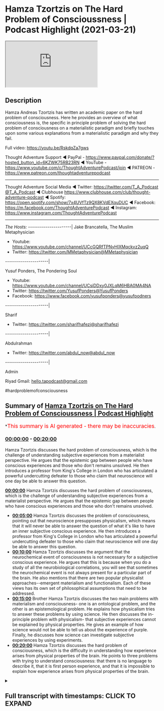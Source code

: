 # Hamza Tzortzis on The Hard Problem of Conscioussness | Podcast Highlight (2021-03-21)

<iframe loading='lazy' src='https://www.youtube.com/embed/zwDd2UNm9lE'></iframe>

## Description

Hamza Andreas Tzortzis has written an academic paper on the hard problem of consciousness. Here he provides an overview of what consciousness is, the specific in principle problem of solving the hard problem of consciousness on a materialistic paradigm and briefly touches upon some various explanations from a materialistic paradigm and why they fail.

Full video: https://youtu.be/RskdqZa7gws


Thought Adventure Support
◄ PayPal - https://www.paypal.com/donate/?hosted_button_id=6KZWK75RB23RN 
◄ YouTube - https://www.youtube.com/c/ThoughtAdventurePodcast/join
◄ PATREON - https://www.patreon.com/thoughtadventurepodcast
____________________________________________________________________

Thought Adventure Social Media
◄ Twitter: https://twitter.com/T_A_Podcast​​@T_A_Podcast
◄ Clubhouse https://www.clubhouse.com/club/thought-adventure-podcast
◄ Spotify: https://open.spotify.com/show/7x4UVfTz9QX8KVdEXquDUC
◄ Facebook: https://m.facebook.com/ThoughtAdventurePodcast
◄ Instagram: https://www.instagram.com/ThoughtAdventurePodcast​

----------------------------------------------------------------

*The Hosts:*
----------------------|
Jake Brancatella, The Muslim Metaphysician

- Youtube: https://www.youtube.com/channel/UCcGQRfTPNyHlXMqckvz2uqQ
- Twitter:  https://twitter.com/MMetaphysician​​@MMetaphysician

----------------------|

Yusuf Ponders, The Pondering Soul

- Youtube: https://www.youtube.com/channel/UCsiDDxy0JXLqM6HBA0MA4NA
- Twitter: https://twitter.com/YusufPonders​​@YusufPonders
- Facebook: https://www.facebook.com/yusufponders​@yusufpodners

----------------------|

Sharif

- Twitter: https://twitter.com/sharifhafezi​​@sharifhafezi

----------------------|

Abdulrahman

- Twitter: https://twitter.com/abdul_now​@abdul_now

----------------------|

Admin

Riyad 
Gmail: hello.tapodcast@gmail.com


#hardproblemofconsciousness

## Summary of [Hamza Tzortzis on The Hard Problem of Conscioussness | Podcast Highlight](https://www.youtube.com/watch?v=zwDd2UNm9lE)


*<span style="color:red; font-size:125%">This summary is AI generated - there may be inaccuracies</span>.

### [00:00:00](https://www.youtube.com/watch?v=zwDd2UNm9lE&t=0) - [00:20:00](https://www.youtube.com/watch?v=zwDd2UNm9lE&t=1200)

Hamza Tzortzis discusses the hard problem of consciousness, which is the challenge of understanding subjective experiences from a materialist perspective. He argues that the epistemic gap between people who have conscious experiences and those who don't remains unsolved. He then introduces a professor from King's College in London who has articulated a powerful undercutting defeater to those who claim that neuroscience will one day be able to answer this question.

**[00:00:00](https://www.youtube.com/watch?v=zwDd2UNm9lE&t=0)** Hamza Tzortzis discusses the hard problem of consciousness, which is the challenge of understanding subjective experiences from a materialist perspective. He argues that the epistemic gap between people who have conscious experiences and those who don't remains unsolved.
* **[00:05:00](https://www.youtube.com/watch?v=zwDd2UNm9lE&t=300)** Hamza Tzortzis discusses the problem of consciousness, pointing out that neuroscience presupposes physicalism, which means that it will never be able to answer the question of what it's like to have an inner subjective conscious experience. He then introduces a professor from King's College in London who has articulated a powerful undercutting defeater to those who claim that neuroscience will one day be able to answer this question.
* **[00:10:00](https://www.youtube.com/watch?v=zwDd2UNm9lE&t=600)** Hamza Tzortzis discusses the argument that the neurochemical event of consciousness is not necessary for a subjective conscious experience. He argues that this is because when you do a study of all the neurobiological correlations, you will see that sometimes the neurochemical event is not always present for a particular part of the brain. He also mentions that there are two popular physicalist approaches--emergent materialism and functionalism. Each of these views has its own set of philosophical assumptions that need to be addressed.
* **[00:15:00](https://www.youtube.com/watch?v=zwDd2UNm9lE&t=900)** Brother Hamza Tzortzis discusses the two main problems with materialism and consciousness- one is an ontological problem, and the other is an epistemological problem. He explains how physicalism tries to answer these problems by using science. He then discusses the in-principle problem with physicalism- that subjective experiences cannot be explained by physical properties. He gives an example of how science would not be able to tell us about the experience of purple. Finally, he discusses how science can investigate subjective experiences by using experiments.
* **[00:20:00](https://www.youtube.com/watch?v=zwDd2UNm9lE&t=1200)** Hamza Tzortzis discusses the hard problem of consciousness, which is the difficulty in understanding how experience arises from physical properties of the brain. He points to three problems with trying to understand consciousness: that there is no language to describe it, that it is first person experience, and that it is impossible to explain how experience arises from physical properties of the brain.

<details><summary><h2>Full transcript with timestamps: CLICK TO EXPAND</h2></summary>

[0:00:08](https://youtu.be/zwDd2UNm9lE?t=8) okay good thanks for the introduction  
[0:00:10](https://youtu.be/zwDd2UNm9lE?t=10) jake well i bless you all just ask me  
[0:00:12](https://youtu.be/zwDd2UNm9lE?t=12) for the opportunity  
[0:00:19](https://youtu.be/zwDd2UNm9lE?t=19) i wrote a book called the divine reality  
[0:00:21](https://youtu.be/zwDd2UNm9lE?t=21) and  
[0:00:23](https://youtu.be/zwDd2UNm9lE?t=23) i did an m.a in philosophy  
[0:00:26](https://youtu.be/zwDd2UNm9lE?t=26) my dissertation was on the heart problem  
[0:00:28](https://youtu.be/zwDd2UNm9lE?t=28) of consciousness  
[0:00:30](https://youtu.be/zwDd2UNm9lE?t=30) and other bits and pieces and i'm  
[0:00:32](https://youtu.be/zwDd2UNm9lE?t=32) continuing my postgraduate research at  
[0:00:34](https://youtu.be/zwDd2UNm9lE?t=34) the university of london  
[0:00:36](https://youtu.be/zwDd2UNm9lE?t=36) and i have a particularly interesting  
[0:00:37](https://youtu.be/zwDd2UNm9lE?t=37) consciousness because  
[0:00:40](https://youtu.be/zwDd2UNm9lE?t=40) i had a bit of an issue when i was i was  
[0:00:42](https://youtu.be/zwDd2UNm9lE?t=42) around i don't know maybe 11 or 12  
[0:00:44](https://youtu.be/zwDd2UNm9lE?t=44) years old i had this kind of  
[0:00:47](https://youtu.be/zwDd2UNm9lE?t=47) existential crisis not from the point of  
[0:00:49](https://youtu.be/zwDd2UNm9lE?t=49) view of meaning or the point of view of  
[0:00:51](https://youtu.be/zwDd2UNm9lE?t=51) um you know purpose and life it was more  
[0:00:55](https://youtu.be/zwDd2UNm9lE?t=55) on it was more a form of solipsism which  
[0:00:58](https://youtu.be/zwDd2UNm9lE?t=58) was  
[0:00:59](https://youtu.be/zwDd2UNm9lE?t=59) i had a realization just dawned on me  
[0:01:02](https://youtu.be/zwDd2UNm9lE?t=62) that  
[0:01:03](https://youtu.be/zwDd2UNm9lE?t=63) i was the only one aware of my own  
[0:01:06](https://youtu.be/zwDd2UNm9lE?t=66) conscious awareness  
[0:01:07](https://youtu.be/zwDd2UNm9lE?t=67) and i wasn't aware of other people's  
[0:01:09](https://youtu.be/zwDd2UNm9lE?t=69) conscious awareness at the same time  
[0:01:12](https://youtu.be/zwDd2UNm9lE?t=72) that i'm aware of my own awareness  
[0:01:14](https://youtu.be/zwDd2UNm9lE?t=74)Laughter 
[0:01:16](https://youtu.be/zwDd2UNm9lE?t=76) that might be a bit confusing but that  
[0:01:18](https://youtu.be/zwDd2UNm9lE?t=78) was extremely lonely  
[0:01:20](https://youtu.be/zwDd2UNm9lE?t=80) it was it just dawned on me it was such  
[0:01:22](https://youtu.be/zwDd2UNm9lE?t=82) a lonely thing  
[0:01:23](https://youtu.be/zwDd2UNm9lE?t=83) that i i think i started crying i'll get  
[0:01:26](https://youtu.be/zwDd2UNm9lE?t=86) slightly you know  
[0:01:26](https://youtu.be/zwDd2UNm9lE?t=86) contextually depressed because i felt  
[0:01:30](https://youtu.be/zwDd2UNm9lE?t=90) like i was maybe the only one who really  
[0:01:32](https://youtu.be/zwDd2UNm9lE?t=92) exists  
[0:01:33](https://youtu.be/zwDd2UNm9lE?t=93) right now people may not empathize with  
[0:01:35](https://youtu.be/zwDd2UNm9lE?t=95) this at all because they haven't had  
[0:01:37](https://youtu.be/zwDd2UNm9lE?t=97) this experience  
[0:01:38](https://youtu.be/zwDd2UNm9lE?t=98) thank god but some people just have  
[0:01:41](https://youtu.be/zwDd2UNm9lE?t=101) those experiences and i think that was  
[0:01:42](https://youtu.be/zwDd2UNm9lE?t=102) the kind of  
[0:01:43](https://youtu.be/zwDd2UNm9lE?t=103) emotional existential driver  
[0:01:46](https://youtu.be/zwDd2UNm9lE?t=106) in order for me to try and explore the  
[0:01:48](https://youtu.be/zwDd2UNm9lE?t=108) whole topic of consciousness a little  
[0:01:50](https://youtu.be/zwDd2UNm9lE?t=110) bit more  
[0:01:51](https://youtu.be/zwDd2UNm9lE?t=111) and that's why i was very fascinated  
[0:01:53](https://youtu.be/zwDd2UNm9lE?t=113) with the hard problem of consciousness  
[0:01:55](https://youtu.be/zwDd2UNm9lE?t=115) now  
[0:01:56](https://youtu.be/zwDd2UNm9lE?t=116) as many of you may know or not know the  
[0:01:58](https://youtu.be/zwDd2UNm9lE?t=118) hard problem of consciousness  
[0:02:00](https://youtu.be/zwDd2UNm9lE?t=120) in the philosophy of the mind is really  
[0:02:03](https://youtu.be/zwDd2UNm9lE?t=123) based on two key  
[0:02:04](https://youtu.be/zwDd2UNm9lE?t=124) questions people think it's only one  
[0:02:06](https://youtu.be/zwDd2UNm9lE?t=126) question but in actual fact is two key  
[0:02:07](https://youtu.be/zwDd2UNm9lE?t=127) questions  
[0:02:09](https://youtu.be/zwDd2UNm9lE?t=129) the first key question is what is it  
[0:02:11](https://youtu.be/zwDd2UNm9lE?t=131) like for a particular  
[0:02:12](https://youtu.be/zwDd2UNm9lE?t=132) organism to have a in a subjective  
[0:02:15](https://youtu.be/zwDd2UNm9lE?t=135) conscious experience  
[0:02:16](https://youtu.be/zwDd2UNm9lE?t=136) okay so i know i have inner subject of  
[0:02:19](https://youtu.be/zwDd2UNm9lE?t=139) conscious experiences  
[0:02:21](https://youtu.be/zwDd2UNm9lE?t=141) and i know what it's like for me to have  
[0:02:22](https://youtu.be/zwDd2UNm9lE?t=142) a hot chocolate on a sunday looking at  
[0:02:24](https://youtu.be/zwDd2UNm9lE?t=144) the sunset  
[0:02:26](https://youtu.be/zwDd2UNm9lE?t=146) but what about jake's in a subjective  
[0:02:28](https://youtu.be/zwDd2UNm9lE?t=148) conscious experience  
[0:02:30](https://youtu.be/zwDd2UNm9lE?t=150) can i know what it's like for jake to  
[0:02:32](https://youtu.be/zwDd2UNm9lE?t=152) have a hot chocolate on a sunday  
[0:02:34](https://youtu.be/zwDd2UNm9lE?t=154) looking at the sunset no i just have my  
[0:02:37](https://youtu.be/zwDd2UNm9lE?t=157) own  
[0:02:38](https://youtu.be/zwDd2UNm9lE?t=158) now it's subjectivity for sure  
[0:02:41](https://youtu.be/zwDd2UNm9lE?t=161) however it is a first person fact no one  
[0:02:44](https://youtu.be/zwDd2UNm9lE?t=164) can deny the fact that they  
[0:02:46](https://youtu.be/zwDd2UNm9lE?t=166) have an awareness of their own awareness  
[0:02:48](https://youtu.be/zwDd2UNm9lE?t=168) or they are  
[0:02:50](https://youtu.be/zwDd2UNm9lE?t=170) undergoing or they're experiencing a a  
[0:02:52](https://youtu.be/zwDd2UNm9lE?t=172) form of phenomenal consciousness because  
[0:02:54](https://youtu.be/zwDd2UNm9lE?t=174) in the literature it's also called  
[0:02:56](https://youtu.be/zwDd2UNm9lE?t=176) known as phenomenality or phenomenal  
[0:02:59](https://youtu.be/zwDd2UNm9lE?t=179) experience which basically means  
[0:03:01](https://youtu.be/zwDd2UNm9lE?t=181) in a subjective conscious experience so  
[0:03:03](https://youtu.be/zwDd2UNm9lE?t=183) i may be able to  
[0:03:04](https://youtu.be/zwDd2UNm9lE?t=184) to describe my experience as warm  
[0:03:08](https://youtu.be/zwDd2UNm9lE?t=188) sweet beautiful and you may use exactly  
[0:03:11](https://youtu.be/zwDd2UNm9lE?t=191) the same words and we're thinking we're  
[0:03:13](https://youtu.be/zwDd2UNm9lE?t=193) talking about the same type of  
[0:03:14](https://youtu.be/zwDd2UNm9lE?t=194) inner subjective conscious experience  
[0:03:16](https://youtu.be/zwDd2UNm9lE?t=196) but in actual fact we still wouldn't  
[0:03:18](https://youtu.be/zwDd2UNm9lE?t=198) know  
[0:03:19](https://youtu.be/zwDd2UNm9lE?t=199) why because words are vehicles to  
[0:03:21](https://youtu.be/zwDd2UNm9lE?t=201) meaning and meaning is like a reflection  
[0:03:23](https://youtu.be/zwDd2UNm9lE?t=203) a mirror of that inner subject of  
[0:03:25](https://youtu.be/zwDd2UNm9lE?t=205) conscious experience  
[0:03:26](https://youtu.be/zwDd2UNm9lE?t=206) so when i say warm and beautiful and  
[0:03:29](https://youtu.be/zwDd2UNm9lE?t=209) amazing i have a certain kind of  
[0:03:32](https://youtu.be/zwDd2UNm9lE?t=212) experience that backs that up that's  
[0:03:34](https://youtu.be/zwDd2UNm9lE?t=214) personal to me but that doesn't  
[0:03:35](https://youtu.be/zwDd2UNm9lE?t=215) necessarily mean  
[0:03:37](https://youtu.be/zwDd2UNm9lE?t=217) that jake has exactly the same type of  
[0:03:39](https://youtu.be/zwDd2UNm9lE?t=219) experience even though he's using the  
[0:03:40](https://youtu.be/zwDd2UNm9lE?t=220) same words  
[0:03:41](https://youtu.be/zwDd2UNm9lE?t=221) right so this is what you may call the  
[0:03:44](https://youtu.be/zwDd2UNm9lE?t=224) epistemic gap there's an epistemological  
[0:03:46](https://youtu.be/zwDd2UNm9lE?t=226) gap meaning there is a gap of knowledge  
[0:03:49](https://youtu.be/zwDd2UNm9lE?t=229) how do we bridge that gap under  
[0:03:50](https://youtu.be/zwDd2UNm9lE?t=230) materialism and by the way  
[0:03:52](https://youtu.be/zwDd2UNm9lE?t=232) when we use the word materialism and the  
[0:03:54](https://youtu.be/zwDd2UNm9lE?t=234) philosophy of the mind  
[0:03:56](https://youtu.be/zwDd2UNm9lE?t=236) it's used synonymously with physicalism  
[0:03:58](https://youtu.be/zwDd2UNm9lE?t=238) yes they have two different  
[0:04:00](https://youtu.be/zwDd2UNm9lE?t=240) histories however they really mean the  
[0:04:03](https://youtu.be/zwDd2UNm9lE?t=243) following  
[0:04:04](https://youtu.be/zwDd2UNm9lE?t=244) that consciousness can be reduced to  
[0:04:07](https://youtu.be/zwDd2UNm9lE?t=247) or is identical to physical processes  
[0:04:11](https://youtu.be/zwDd2UNm9lE?t=251) materialism historically used to talk  
[0:04:13](https://youtu.be/zwDd2UNm9lE?t=253) about uh  
[0:04:14](https://youtu.be/zwDd2UNm9lE?t=254) sorry materialism historically used to  
[0:04:16](https://youtu.be/zwDd2UNm9lE?t=256) talk about bits of matter  
[0:04:18](https://youtu.be/zwDd2UNm9lE?t=258) but in the philosophy of the mind in the  
[0:04:19](https://youtu.be/zwDd2UNm9lE?t=259) literature as far as i'm aware of it  
[0:04:22](https://youtu.be/zwDd2UNm9lE?t=262) that those two terms are used  
[0:04:23](https://youtu.be/zwDd2UNm9lE?t=263) synonymously and  
[0:04:25](https://youtu.be/zwDd2UNm9lE?t=265) they're used in the context that we've  
[0:04:26](https://youtu.be/zwDd2UNm9lE?t=266) just said that all  
[0:04:29](https://youtu.be/zwDd2UNm9lE?t=269) conscious consciousness can be reduced  
[0:04:30](https://youtu.be/zwDd2UNm9lE?t=270) to in some way or identical to  
[0:04:33](https://youtu.be/zwDd2UNm9lE?t=273) physical processes so that's the first  
[0:04:35](https://youtu.be/zwDd2UNm9lE?t=275) question of the hard problem  
[0:04:36](https://youtu.be/zwDd2UNm9lE?t=276) the second question is not an  
[0:04:38](https://youtu.be/zwDd2UNm9lE?t=278) epistemological question  
[0:04:40](https://youtu.be/zwDd2UNm9lE?t=280) it's not an epistemic question because  
[0:04:41](https://youtu.be/zwDd2UNm9lE?t=281) people a lot of the naturalists they say  
[0:04:44](https://youtu.be/zwDd2UNm9lE?t=284) oh you know we're going to bridge the  
[0:04:45](https://youtu.be/zwDd2UNm9lE?t=285) gap right we're going to bridge that gap  
[0:04:48](https://youtu.be/zwDd2UNm9lE?t=288) when we know the science when we learn  
[0:04:49](https://youtu.be/zwDd2UNm9lE?t=289) more science we'll bridge it  
[0:04:51](https://youtu.be/zwDd2UNm9lE?t=291) which i think is a huge fallacious  
[0:04:52](https://youtu.be/zwDd2UNm9lE?t=292) argument we could discuss later and  
[0:04:54](https://youtu.be/zwDd2UNm9lE?t=294) unpack it later  
[0:04:55](https://youtu.be/zwDd2UNm9lE?t=295) but the point here is they say we could  
[0:04:57](https://youtu.be/zwDd2UNm9lE?t=297) bridge the gap but they've misunderstood  
[0:04:58](https://youtu.be/zwDd2UNm9lE?t=298) the hard problem because the hard  
[0:05:00](https://youtu.be/zwDd2UNm9lE?t=300) problem is not just an epistemic issue  
[0:05:02](https://youtu.be/zwDd2UNm9lE?t=302) it's an ontological issue meaning the  
[0:05:04](https://youtu.be/zwDd2UNm9lE?t=304) source and nature of reality  
[0:05:05](https://youtu.be/zwDd2UNm9lE?t=305) so the second question is why and how do  
[0:05:10](https://youtu.be/zwDd2UNm9lE?t=310) phenomenal experiences meaning how and  
[0:05:12](https://youtu.be/zwDd2UNm9lE?t=312) why do inner subjective conscious  
[0:05:14](https://youtu.be/zwDd2UNm9lE?t=314) experiences arise  
[0:05:16](https://youtu.be/zwDd2UNm9lE?t=316) from neurobiological processes this is  
[0:05:20](https://youtu.be/zwDd2UNm9lE?t=320) has some epistemic issues but it's also  
[0:05:22](https://youtu.be/zwDd2UNm9lE?t=322) an ontological issue given the fact that  
[0:05:24](https://youtu.be/zwDd2UNm9lE?t=324) we  
[0:05:24](https://youtu.be/zwDd2UNm9lE?t=324) have a kind of first person fat sincere  
[0:05:28](https://youtu.be/zwDd2UNm9lE?t=328) sensation of what it's like to have in  
[0:05:30](https://youtu.be/zwDd2UNm9lE?t=330) the subject of conscious experiences and  
[0:05:32](https://youtu.be/zwDd2UNm9lE?t=332) we know  
[0:05:33](https://youtu.be/zwDd2UNm9lE?t=333) what kind of physical processes are  
[0:05:36](https://youtu.be/zwDd2UNm9lE?t=336) supposed to be because even according to  
[0:05:37](https://youtu.be/zwDd2UNm9lE?t=337) the naturalists physical processes are  
[0:05:39](https://youtu.be/zwDd2UNm9lE?t=339) what  
[0:05:40](https://youtu.be/zwDd2UNm9lE?t=340) they're blind and non-conscious what  
[0:05:42](https://youtu.be/zwDd2UNm9lE?t=342) does that mean let's unpack that  
[0:05:44](https://youtu.be/zwDd2UNm9lE?t=344) when we say physical processes are blind  
[0:05:46](https://youtu.be/zwDd2UNm9lE?t=346) it means there is no intentional force  
[0:05:48](https://youtu.be/zwDd2UNm9lE?t=348) directing them anywhere  
[0:05:49](https://youtu.be/zwDd2UNm9lE?t=349) when we say they're non-conscious we're  
[0:05:51](https://youtu.be/zwDd2UNm9lE?t=351) saying physical processes  
[0:05:53](https://youtu.be/zwDd2UNm9lE?t=353) do not have something called  
[0:05:54](https://youtu.be/zwDd2UNm9lE?t=354) intentionality i know that's a massive  
[0:05:57](https://youtu.be/zwDd2UNm9lE?t=357) issue in the philosophy of the mind  
[0:06:00](https://youtu.be/zwDd2UNm9lE?t=360) there's lots of ichthyolaf as they say  
[0:06:01](https://youtu.be/zwDd2UNm9lE?t=361) the differences of opinion  
[0:06:03](https://youtu.be/zwDd2UNm9lE?t=363) but just to break it down in in a simple  
[0:06:05](https://youtu.be/zwDd2UNm9lE?t=365) way  
[0:06:06](https://youtu.be/zwDd2UNm9lE?t=366) intentionality is about aboutness for  
[0:06:09](https://youtu.be/zwDd2UNm9lE?t=369) example  
[0:06:10](https://youtu.be/zwDd2UNm9lE?t=370) i'm looking at my mobile phone my my  
[0:06:13](https://youtu.be/zwDd2UNm9lE?t=373) stream of consciousness now  
[0:06:14](https://youtu.be/zwDd2UNm9lE?t=374) is about something other than what's in  
[0:06:18](https://youtu.be/zwDd2UNm9lE?t=378) here  
[0:06:18](https://youtu.be/zwDd2UNm9lE?t=378) it's outside it's about something else  
[0:06:21](https://youtu.be/zwDd2UNm9lE?t=381) physical processes  
[0:06:22](https://youtu.be/zwDd2UNm9lE?t=382) by definition are not about anything  
[0:06:26](https://youtu.be/zwDd2UNm9lE?t=386) they're not even about their own selves  
[0:06:27](https://youtu.be/zwDd2UNm9lE?t=387) they just are cold  
[0:06:29](https://youtu.be/zwDd2UNm9lE?t=389) and non-conscious from that perspective  
[0:06:31](https://youtu.be/zwDd2UNm9lE?t=391) so one would argue  
[0:06:33](https://youtu.be/zwDd2UNm9lE?t=393) if that's the ontology of physicalism  
[0:06:34](https://youtu.be/zwDd2UNm9lE?t=394) which also relates to  
[0:06:36](https://youtu.be/zwDd2UNm9lE?t=396) philosophical naturalism then how  
[0:06:40](https://youtu.be/zwDd2UNm9lE?t=400) can we have inner subjective conscious  
[0:06:42](https://youtu.be/zwDd2UNm9lE?t=402) experiences arise  
[0:06:44](https://youtu.be/zwDd2UNm9lE?t=404) from seemingly cold and non-conscious  
[0:06:47](https://youtu.be/zwDd2UNm9lE?t=407) physical processes  
[0:06:48](https://youtu.be/zwDd2UNm9lE?t=408) it's like whoa right so how do they  
[0:06:52](https://youtu.be/zwDd2UNm9lE?t=412) try and answer these questions so let me  
[0:06:54](https://youtu.be/zwDd2UNm9lE?t=414) go backwards  
[0:06:56](https://youtu.be/zwDd2UNm9lE?t=416) the first way they're trying to answer  
[0:06:57](https://youtu.be/zwDd2UNm9lE?t=417) this question  
[0:06:59](https://youtu.be/zwDd2UNm9lE?t=419) especially from the kind of atheistic  
[0:07:00](https://youtu.be/zwDd2UNm9lE?t=420) perspective is that science  
[0:07:02](https://youtu.be/zwDd2UNm9lE?t=422) neuroscience neurobiological studies is  
[0:07:06](https://youtu.be/zwDd2UNm9lE?t=426) going to solve the problem now with all  
[0:07:07](https://youtu.be/zwDd2UNm9lE?t=427) due respect  
[0:07:08](https://youtu.be/zwDd2UNm9lE?t=428) right with all due respect  
[0:07:12](https://youtu.be/zwDd2UNm9lE?t=432) neuroscience is predicated on a  
[0:07:14](https://youtu.be/zwDd2UNm9lE?t=434) philosophical assumption  
[0:07:16](https://youtu.be/zwDd2UNm9lE?t=436) this is well known if you read the works  
[0:07:17](https://youtu.be/zwDd2UNm9lE?t=437) of um  
[0:07:19](https://youtu.be/zwDd2UNm9lE?t=439) rex wilson anti romancio manzotti  
[0:07:22](https://youtu.be/zwDd2UNm9lE?t=442) moderato  
[0:07:23](https://youtu.be/zwDd2UNm9lE?t=443) blah blah blah blah blah the  
[0:07:25](https://youtu.be/zwDd2UNm9lE?t=445) philosophers of the mind and even  
[0:07:26](https://youtu.be/zwDd2UNm9lE?t=446) neuroscientists themselves  
[0:07:28](https://youtu.be/zwDd2UNm9lE?t=448) understand that neurobiological studies  
[0:07:30](https://youtu.be/zwDd2UNm9lE?t=450) neuroscience  
[0:07:32](https://youtu.be/zwDd2UNm9lE?t=452) it assumes physicalism  
[0:07:35](https://youtu.be/zwDd2UNm9lE?t=455) so what all neuro biological studies can  
[0:07:39](https://youtu.be/zwDd2UNm9lE?t=459) do  
[0:07:40](https://youtu.be/zwDd2UNm9lE?t=460) is basically give you a physicalistic  
[0:07:42](https://youtu.be/zwDd2UNm9lE?t=462) approach or a materialistic  
[0:07:44](https://youtu.be/zwDd2UNm9lE?t=464) approach to this question and by  
[0:07:46](https://youtu.be/zwDd2UNm9lE?t=466) definition it won't really solve the  
[0:07:47](https://youtu.be/zwDd2UNm9lE?t=467) problem because it will be always  
[0:07:49](https://youtu.be/zwDd2UNm9lE?t=469) assumed  
[0:07:51](https://youtu.be/zwDd2UNm9lE?t=471) to be true what we're trying to show is  
[0:07:54](https://youtu.be/zwDd2UNm9lE?t=474) well  
[0:07:54](https://youtu.be/zwDd2UNm9lE?t=474) is physicalism true is materialism of  
[0:07:57](https://youtu.be/zwDd2UNm9lE?t=477) physicalism  
[0:07:58](https://youtu.be/zwDd2UNm9lE?t=478) the correct philosophy of the mind to  
[0:08:00](https://youtu.be/zwDd2UNm9lE?t=480) understand the reality of consciousness  
[0:08:02](https://youtu.be/zwDd2UNm9lE?t=482) right  
[0:08:02](https://youtu.be/zwDd2UNm9lE?t=482) they can't even start dealing with that  
[0:08:04](https://youtu.be/zwDd2UNm9lE?t=484) question because all neurobiological  
[0:08:06](https://youtu.be/zwDd2UNm9lE?t=486) studies  
[0:08:06](https://youtu.be/zwDd2UNm9lE?t=486) are basically uh predicated on this  
[0:08:10](https://youtu.be/zwDd2UNm9lE?t=490) philosophical assumption which is  
[0:08:12](https://youtu.be/zwDd2UNm9lE?t=492) physicalism so neuroscience will never  
[0:08:14](https://youtu.be/zwDd2UNm9lE?t=494) be able to address this issue because  
[0:08:16](https://youtu.be/zwDd2UNm9lE?t=496) neuroscience generally speaking is a  
[0:08:18](https://youtu.be/zwDd2UNm9lE?t=498) study of correlations as one of my  
[0:08:20](https://youtu.be/zwDd2UNm9lE?t=500) friends who's a who did a masters in  
[0:08:21](https://youtu.be/zwDd2UNm9lE?t=501) neuroscience he called it  
[0:08:23](https://youtu.be/zwDd2UNm9lE?t=503) pixelated phrenology yeah the phenology  
[0:08:26](https://youtu.be/zwDd2UNm9lE?t=506) of the study of the brain is pixelated  
[0:08:28](https://youtu.be/zwDd2UNm9lE?t=508) phonology  
[0:08:29](https://youtu.be/zwDd2UNm9lE?t=509) and and listen to this this is my  
[0:08:30](https://youtu.be/zwDd2UNm9lE?t=510) challenge even if we're to map  
[0:08:33](https://youtu.be/zwDd2UNm9lE?t=513) out the entirety of jake's brain right  
[0:08:36](https://youtu.be/zwDd2UNm9lE?t=516) say we map it out and we can correlate  
[0:08:40](https://youtu.be/zwDd2UNm9lE?t=520) every single pattern and the minutiae  
[0:08:43](https://youtu.be/zwDd2UNm9lE?t=523) the differences and correlate them  
[0:08:46](https://youtu.be/zwDd2UNm9lE?t=526) to inner subject of conscious  
[0:08:48](https://youtu.be/zwDd2UNm9lE?t=528) experiences  
[0:08:50](https://youtu.be/zwDd2UNm9lE?t=530) and correlate those to his utterances of  
[0:08:52](https://youtu.be/zwDd2UNm9lE?t=532) the descriptions of his inner  
[0:08:54](https://youtu.be/zwDd2UNm9lE?t=534) experiences  
[0:08:56](https://youtu.be/zwDd2UNm9lE?t=536) it still would not he still won't solve  
[0:08:57](https://youtu.be/zwDd2UNm9lE?t=537) the problem people still want to answer  
[0:08:59](https://youtu.be/zwDd2UNm9lE?t=539) both questions  
[0:09:00](https://youtu.be/zwDd2UNm9lE?t=540) he won't answer okay well what is it  
[0:09:02](https://youtu.be/zwDd2UNm9lE?t=542) like for jake to undergo a particular  
[0:09:04](https://youtu.be/zwDd2UNm9lE?t=544) inner subject of conscious experience we  
[0:09:05](https://youtu.be/zwDd2UNm9lE?t=545) just have his  
[0:09:06](https://youtu.be/zwDd2UNm9lE?t=546) we just have his descriptions right  
[0:09:08](https://youtu.be/zwDd2UNm9lE?t=548) right but what is it like  
[0:09:10](https://youtu.be/zwDd2UNm9lE?t=550) and we won't be able to answer the  
[0:09:11](https://youtu.be/zwDd2UNm9lE?t=551) question well how on earth does he have  
[0:09:13](https://youtu.be/zwDd2UNm9lE?t=553) this inner subjective conscious  
[0:09:14](https://youtu.be/zwDd2UNm9lE?t=554) experience  
[0:09:15](https://youtu.be/zwDd2UNm9lE?t=555) arising arising from  
[0:09:18](https://youtu.be/zwDd2UNm9lE?t=558) seemingly cold blind physical processes  
[0:09:22](https://youtu.be/zwDd2UNm9lE?t=562) so even if neuroscience were to map  
[0:09:26](https://youtu.be/zwDd2UNm9lE?t=566) everything in the brain because this is  
[0:09:27](https://youtu.be/zwDd2UNm9lE?t=567) one of the arguments from the atheist  
[0:09:29](https://youtu.be/zwDd2UNm9lE?t=569) look man when we know everything about  
[0:09:30](https://youtu.be/zwDd2UNm9lE?t=570) the brain we'll know everything about  
[0:09:32](https://youtu.be/zwDd2UNm9lE?t=572) consciousness  
[0:09:34](https://youtu.be/zwDd2UNm9lE?t=574) that would only make sense if you're an  
[0:09:36](https://youtu.be/zwDd2UNm9lE?t=576) eliminative materialist right but we  
[0:09:37](https://youtu.be/zwDd2UNm9lE?t=577) could discuss a bit later  
[0:09:39](https://youtu.be/zwDd2UNm9lE?t=579) so neuroscience can't really deal with  
[0:09:41](https://youtu.be/zwDd2UNm9lE?t=581) the problem and  
[0:09:43](https://youtu.be/zwDd2UNm9lE?t=583) i've got something here from professor  
[0:09:46](https://youtu.be/zwDd2UNm9lE?t=586) i forgot his name now he's from king's  
[0:09:49](https://youtu.be/zwDd2UNm9lE?t=589) college university in london  
[0:09:51](https://youtu.be/zwDd2UNm9lE?t=591) he actually articulated a really  
[0:09:53](https://youtu.be/zwDd2UNm9lE?t=593) powerful undercutting defeater  
[0:09:55](https://youtu.be/zwDd2UNm9lE?t=595) to people who claim that neuroscience is  
[0:09:58](https://youtu.be/zwDd2UNm9lE?t=598) actually  
[0:09:59](https://youtu.be/zwDd2UNm9lE?t=599) if we know more about the brain will  
[0:10:01](https://youtu.be/zwDd2UNm9lE?t=601) know more about consciousness from the  
[0:10:02](https://youtu.be/zwDd2UNm9lE?t=602) point of view of inner subjective  
[0:10:04](https://youtu.be/zwDd2UNm9lE?t=604) conscious experiences so he makes a  
[0:10:08](https://youtu.be/zwDd2UNm9lE?t=608) really  
[0:10:08](https://youtu.be/zwDd2UNm9lE?t=608) beautiful point here it's papino the  
[0:10:10](https://youtu.be/zwDd2UNm9lE?t=610) professor papinel  
[0:10:12](https://youtu.be/zwDd2UNm9lE?t=612) yeah i think his name is david papino he  
[0:10:13](https://youtu.be/zwDd2UNm9lE?t=613) presents a really nice argument i want  
[0:10:15](https://youtu.be/zwDd2UNm9lE?t=615) to summarize the argument for you it's  
[0:10:17](https://youtu.be/zwDd2UNm9lE?t=617) the seven statements  
[0:10:18](https://youtu.be/zwDd2UNm9lE?t=618) so he says number one and i'm  
[0:10:20](https://youtu.be/zwDd2UNm9lE?t=620) paraphrasing  
[0:10:21](https://youtu.be/zwDd2UNm9lE?t=621) a neurochemical event e is identical  
[0:10:25](https://youtu.be/zwDd2UNm9lE?t=625) with the conscious experience p  
[0:10:28](https://youtu.be/zwDd2UNm9lE?t=628) number two e cannot be absent  
[0:10:31](https://youtu.be/zwDd2UNm9lE?t=631) when p is testified to be present  
[0:10:35](https://youtu.be/zwDd2UNm9lE?t=635) three e cannot be present when p  
[0:10:38](https://youtu.be/zwDd2UNm9lE?t=638) is testified to be absent four  
[0:10:42](https://youtu.be/zwDd2UNm9lE?t=642) e must be present to be necessary for p  
[0:10:45](https://youtu.be/zwDd2UNm9lE?t=645) five e is sometimes absence when p  
[0:10:48](https://youtu.be/zwDd2UNm9lE?t=648) is testified to be present six e  
[0:10:51](https://youtu.be/zwDd2UNm9lE?t=651) is sometimes present when p is testified  
[0:10:54](https://youtu.be/zwDd2UNm9lE?t=654) to be absent  
[0:10:55](https://youtu.be/zwDd2UNm9lE?t=655) seven conclusion therefore e is not  
[0:10:57](https://youtu.be/zwDd2UNm9lE?t=657) necessary for p  
[0:10:58](https://youtu.be/zwDd2UNm9lE?t=658) so his conclusion is that the  
[0:11:00](https://youtu.be/zwDd2UNm9lE?t=660) neurochemical event e is not necessary  
[0:11:02](https://youtu.be/zwDd2UNm9lE?t=662) for  
[0:11:03](https://youtu.be/zwDd2UNm9lE?t=663) in a subjective conscious experience p  
[0:11:06](https://youtu.be/zwDd2UNm9lE?t=666) because when you do a study of all the  
[0:11:08](https://youtu.be/zwDd2UNm9lE?t=668) neurobiological  
[0:11:09](https://youtu.be/zwDd2UNm9lE?t=669) correlations you will see that sometimes  
[0:11:12](https://youtu.be/zwDd2UNm9lE?t=672) the neurobiological  
[0:11:14](https://youtu.be/zwDd2UNm9lE?t=674) event e is not always present for a  
[0:11:15](https://youtu.be/zwDd2UNm9lE?t=675) particular p  
[0:11:17](https://youtu.be/zwDd2UNm9lE?t=677) and sometimes it's absent sometimes it's  
[0:11:18](https://youtu.be/zwDd2UNm9lE?t=678) present and so on and so forth  
[0:11:20](https://youtu.be/zwDd2UNm9lE?t=680) so it shows that the correlations they  
[0:11:22](https://youtu.be/zwDd2UNm9lE?t=682) have found so far are not  
[0:11:24](https://youtu.be/zwDd2UNm9lE?t=684) necessary for p which is a really  
[0:11:26](https://youtu.be/zwDd2UNm9lE?t=686) interesting argument by papua new now  
[0:11:28](https://youtu.be/zwDd2UNm9lE?t=688) i've gone too long i don't want to take  
[0:11:30](https://youtu.be/zwDd2UNm9lE?t=690) too much time so i just want to  
[0:11:31](https://youtu.be/zwDd2UNm9lE?t=691) mention what are the physicalist claims  
[0:11:34](https://youtu.be/zwDd2UNm9lE?t=694) so i'm not going to go into them and  
[0:11:35](https://youtu.be/zwDd2UNm9lE?t=695) refute them i think we should do that  
[0:11:36](https://youtu.be/zwDd2UNm9lE?t=696) together  
[0:11:37](https://youtu.be/zwDd2UNm9lE?t=697) right so one approach  
[0:11:40](https://youtu.be/zwDd2UNm9lE?t=700) is what you would call eliminative  
[0:11:42](https://youtu.be/zwDd2UNm9lE?t=702) materialism okay  
[0:11:44](https://youtu.be/zwDd2UNm9lE?t=704) and one would argue that the church  
[0:11:46](https://youtu.be/zwDd2UNm9lE?t=706) lands had this view  
[0:11:47](https://youtu.be/zwDd2UNm9lE?t=707) then it had this view in 1991 he wrote  
[0:11:49](https://youtu.be/zwDd2UNm9lE?t=709) the book consciousness explained  
[0:11:51](https://youtu.be/zwDd2UNm9lE?t=711) met some philosophers said that book  
[0:11:53](https://youtu.be/zwDd2UNm9lE?t=713) should have been called  
[0:11:54](https://youtu.be/zwDd2UNm9lE?t=714) consciousness explained away  
[0:11:57](https://youtu.be/zwDd2UNm9lE?t=717) he doesn't deal with the the questions  
[0:11:59](https://youtu.be/zwDd2UNm9lE?t=719) of the hard problem of consciousness he  
[0:12:00](https://youtu.be/zwDd2UNm9lE?t=720) just he just thinks that we're just like  
[0:12:01](https://youtu.be/zwDd2UNm9lE?t=721) you know  
[0:12:02](https://youtu.be/zwDd2UNm9lE?t=722) robots we don't have any consciousness  
[0:12:03](https://youtu.be/zwDd2UNm9lE?t=723) right yeah so it's eliminative materials  
[0:12:05](https://youtu.be/zwDd2UNm9lE?t=725) which basically says that there is no  
[0:12:07](https://youtu.be/zwDd2UNm9lE?t=727) consciousness that's essentially what  
[0:12:08](https://youtu.be/zwDd2UNm9lE?t=728) they're saying  
[0:12:09](https://youtu.be/zwDd2UNm9lE?t=729) and we could unpack what it means and  
[0:12:11](https://youtu.be/zwDd2UNm9lE?t=731) unpack and how we can address that  
[0:12:12](https://youtu.be/zwDd2UNm9lE?t=732) during  
[0:12:13](https://youtu.be/zwDd2UNm9lE?t=733) the podcast today and by the way a lot  
[0:12:16](https://youtu.be/zwDd2UNm9lE?t=736) of the  
[0:12:16](https://youtu.be/zwDd2UNm9lE?t=736) empirical neurobiological studies that  
[0:12:18](https://youtu.be/zwDd2UNm9lE?t=738) have fancy names right there are so many  
[0:12:20](https://youtu.be/zwDd2UNm9lE?t=740) fancy names for many different  
[0:12:22](https://youtu.be/zwDd2UNm9lE?t=742) you know uh neuro  
[0:12:25](https://youtu.be/zwDd2UNm9lE?t=745) the neuro correlations and all that  
[0:12:28](https://youtu.be/zwDd2UNm9lE?t=748) fancy names right all of these things  
[0:12:29](https://youtu.be/zwDd2UNm9lE?t=749) still have  
[0:12:30](https://youtu.be/zwDd2UNm9lE?t=750) these um approaches as their  
[0:12:33](https://youtu.be/zwDd2UNm9lE?t=753) philosophical assumptions so it's very  
[0:12:34](https://youtu.be/zwDd2UNm9lE?t=754) important to deal with the philosophical  
[0:12:36](https://youtu.be/zwDd2UNm9lE?t=756) assumptions because  
[0:12:37](https://youtu.be/zwDd2UNm9lE?t=757) the kind of minutiae of the empirical  
[0:12:39](https://youtu.be/zwDd2UNm9lE?t=759) neurobiological study  
[0:12:40](https://youtu.be/zwDd2UNm9lE?t=760) is interesting but it's really  
[0:12:41](https://youtu.be/zwDd2UNm9lE?t=761) predicated on these approaches anyway  
[0:12:43](https://youtu.be/zwDd2UNm9lE?t=763) so one is eliminative materialism the  
[0:12:45](https://youtu.be/zwDd2UNm9lE?t=765) other one is reductive materialism  
[0:12:47](https://youtu.be/zwDd2UNm9lE?t=767) which basically says it doesn't deny  
[0:12:49](https://youtu.be/zwDd2UNm9lE?t=769) inner subject of conscious experience  
[0:12:51](https://youtu.be/zwDd2UNm9lE?t=771) but it says  
[0:12:52](https://youtu.be/zwDd2UNm9lE?t=772) that that the brain or  
[0:12:56](https://youtu.be/zwDd2UNm9lE?t=776) understanding or science understanding  
[0:12:57](https://youtu.be/zwDd2UNm9lE?t=777) of the brain would eventually close the  
[0:13:00](https://youtu.be/zwDd2UNm9lE?t=780) gap  
[0:13:00](https://youtu.be/zwDd2UNm9lE?t=780) and will be able to understand that  
[0:13:04](https://youtu.be/zwDd2UNm9lE?t=784) that that that that consciousness can be  
[0:13:07](https://youtu.be/zwDd2UNm9lE?t=787) explained  
[0:13:08](https://youtu.be/zwDd2UNm9lE?t=788) or reduced due to physical processes in  
[0:13:10](https://youtu.be/zwDd2UNm9lE?t=790) some way so don't say  
[0:13:11](https://youtu.be/zwDd2UNm9lE?t=791) individual process or individual bits of  
[0:13:14](https://youtu.be/zwDd2UNm9lE?t=794) matter they will say  
[0:13:16](https://youtu.be/zwDd2UNm9lE?t=796) you know you could reduce it to physical  
[0:13:18](https://youtu.be/zwDd2UNm9lE?t=798) processes in some way then we could  
[0:13:19](https://youtu.be/zwDd2UNm9lE?t=799) discuss  
[0:13:20](https://youtu.be/zwDd2UNm9lE?t=800) why that's that fails right the other  
[0:13:22](https://youtu.be/zwDd2UNm9lE?t=802) physicalist approach which is very  
[0:13:24](https://youtu.be/zwDd2UNm9lE?t=804) popular  
[0:13:25](https://youtu.be/zwDd2UNm9lE?t=805) is called functionalism functionism just  
[0:13:28](https://youtu.be/zwDd2UNm9lE?t=808) to really make you understand this it's  
[0:13:29](https://youtu.be/zwDd2UNm9lE?t=809) like a mirroring a computer system  
[0:13:31](https://youtu.be/zwDd2UNm9lE?t=811) you have inputs mental states and  
[0:13:33](https://youtu.be/zwDd2UNm9lE?t=813) outputs  
[0:13:34](https://youtu.be/zwDd2UNm9lE?t=814) and you know they say when you have an  
[0:13:36](https://youtu.be/zwDd2UNm9lE?t=816) input for example  
[0:13:38](https://youtu.be/zwDd2UNm9lE?t=818) your your your bus is coming right  
[0:13:41](https://youtu.be/zwDd2UNm9lE?t=821) um and your mental state is oh my god  
[0:13:44](https://youtu.be/zwDd2UNm9lE?t=824) i'm going to be late  
[0:13:45](https://youtu.be/zwDd2UNm9lE?t=825) right you have the inner subjection  
[0:13:46](https://youtu.be/zwDd2UNm9lE?t=826) cause experience i'm actually late  
[0:13:48](https://youtu.be/zwDd2UNm9lE?t=828) and then the output is that you start  
[0:13:50](https://youtu.be/zwDd2UNm9lE?t=830) running for your bus  
[0:13:52](https://youtu.be/zwDd2UNm9lE?t=832) so there is a connection between inputs  
[0:13:54](https://youtu.be/zwDd2UNm9lE?t=834) outputs  
[0:13:55](https://youtu.be/zwDd2UNm9lE?t=835) and mental states but as you know that  
[0:13:57](https://youtu.be/zwDd2UNm9lE?t=837) doesn't even answer any of the problems  
[0:13:59](https://youtu.be/zwDd2UNm9lE?t=839) of the hard  
[0:14:00](https://youtu.be/zwDd2UNm9lE?t=840) problems of consciousness but we could  
[0:14:01](https://youtu.be/zwDd2UNm9lE?t=841) address that later  
[0:14:03](https://youtu.be/zwDd2UNm9lE?t=843) another view well probably the final  
[0:14:05](https://youtu.be/zwDd2UNm9lE?t=845) physical is to be main physicalist views  
[0:14:07](https://youtu.be/zwDd2UNm9lE?t=847) what you call  
[0:14:08](https://youtu.be/zwDd2UNm9lE?t=848) emergent materialism which is getting  
[0:14:10](https://youtu.be/zwDd2UNm9lE?t=850) quite popular and there are two forms of  
[0:14:12](https://youtu.be/zwDd2UNm9lE?t=852) emergent materialism you have strong  
[0:14:13](https://youtu.be/zwDd2UNm9lE?t=853) emergent materialism and weak emergent  
[0:14:15](https://youtu.be/zwDd2UNm9lE?t=855) materialism  
[0:14:17](https://youtu.be/zwDd2UNm9lE?t=857) strong emergent materialism says look  
[0:14:19](https://youtu.be/zwDd2UNm9lE?t=859) consciousness exists  
[0:14:21](https://youtu.be/zwDd2UNm9lE?t=861) but it's based on complex physical  
[0:14:24](https://youtu.be/zwDd2UNm9lE?t=864) processes and these physical processes  
[0:14:25](https://youtu.be/zwDd2UNm9lE?t=865) have complex causal relations  
[0:14:27](https://youtu.be/zwDd2UNm9lE?t=867) and it's impossible to impossible to  
[0:14:30](https://youtu.be/zwDd2UNm9lE?t=870) unravel them  
[0:14:31](https://youtu.be/zwDd2UNm9lE?t=871) and they say to try and understand it  
[0:14:32](https://youtu.be/zwDd2UNm9lE?t=872) it's equivalent of putting for example  
[0:14:35](https://youtu.be/zwDd2UNm9lE?t=875) darwin's book on the original species in  
[0:14:37](https://youtu.be/zwDd2UNm9lE?t=877) a hamster's cage  
[0:14:39](https://youtu.be/zwDd2UNm9lE?t=879) thinking that hamster is going to  
[0:14:40](https://youtu.be/zwDd2UNm9lE?t=880) understand its origins right it's a good  
[0:14:42](https://youtu.be/zwDd2UNm9lE?t=882) it's an interesting  
[0:14:43](https://youtu.be/zwDd2UNm9lE?t=883) point but it's a failed point because  
[0:14:45](https://youtu.be/zwDd2UNm9lE?t=885) all they're doing they're really  
[0:14:46](https://youtu.be/zwDd2UNm9lE?t=886) assuming  
[0:14:47](https://youtu.be/zwDd2UNm9lE?t=887) some type of physicalism like reductive  
[0:14:50](https://youtu.be/zwDd2UNm9lE?t=890) materialism anyway or reductive  
[0:14:51](https://youtu.be/zwDd2UNm9lE?t=891) uh or yeah reductive materialism  
[0:14:55](https://youtu.be/zwDd2UNm9lE?t=895) and it's a bit of a compound we can  
[0:14:56](https://youtu.be/zwDd2UNm9lE?t=896) unders we could discuss later why that's  
[0:14:57](https://youtu.be/zwDd2UNm9lE?t=897) the case  
[0:14:58](https://youtu.be/zwDd2UNm9lE?t=898) the other version which is called weak  
[0:15:00](https://youtu.be/zwDd2UNm9lE?t=900) emergent materialism  
[0:15:02](https://youtu.be/zwDd2UNm9lE?t=902) which basically says yes it's based on  
[0:15:04](https://youtu.be/zwDd2UNm9lE?t=904) complex physical processes and these  
[0:15:06](https://youtu.be/zwDd2UNm9lE?t=906) physical processes have complex  
[0:15:08](https://youtu.be/zwDd2UNm9lE?t=908) causal relations when we unravel them  
[0:15:11](https://youtu.be/zwDd2UNm9lE?t=911) we'll be able to understand subjective  
[0:15:13](https://youtu.be/zwDd2UNm9lE?t=913) consciousness  
[0:15:14](https://youtu.be/zwDd2UNm9lE?t=914) but really that's not a philosophy in  
[0:15:16](https://youtu.be/zwDd2UNm9lE?t=916) itself  
[0:15:17](https://youtu.be/zwDd2UNm9lE?t=917) that's reductive materialism you're  
[0:15:19](https://youtu.be/zwDd2UNm9lE?t=919) assuming reductive materialism  
[0:15:21](https://youtu.be/zwDd2UNm9lE?t=921) to be true and if you dealt with  
[0:15:22](https://youtu.be/zwDd2UNm9lE?t=922) reductive materialism then you've dealt  
[0:15:24](https://youtu.be/zwDd2UNm9lE?t=924) with  
[0:15:25](https://youtu.be/zwDd2UNm9lE?t=925) uh weak emergence and they give you  
[0:15:26](https://youtu.be/zwDd2UNm9lE?t=926) things like you know what about water  
[0:15:28](https://youtu.be/zwDd2UNm9lE?t=928) you know you have the the molecules of  
[0:15:31](https://youtu.be/zwDd2UNm9lE?t=931) oxygen  
[0:15:32](https://youtu.be/zwDd2UNm9lE?t=932) and and hydrogen and they combine  
[0:15:34](https://youtu.be/zwDd2UNm9lE?t=934) together to give you properties that  
[0:15:36](https://youtu.be/zwDd2UNm9lE?t=936) don't exist in in the original  
[0:15:38](https://youtu.be/zwDd2UNm9lE?t=938) individual processes that's what  
[0:15:40](https://youtu.be/zwDd2UNm9lE?t=940) emergent materialism basically says  
[0:15:42](https://youtu.be/zwDd2UNm9lE?t=942) that you're going to get something an  
[0:15:43](https://youtu.be/zwDd2UNm9lE?t=943) emergent property like consciousness  
[0:15:46](https://youtu.be/zwDd2UNm9lE?t=946) and the properties of consciousness  
[0:15:47](https://youtu.be/zwDd2UNm9lE?t=947) cannot be found in the individual  
[0:15:49](https://youtu.be/zwDd2UNm9lE?t=949) processes or in the  
[0:15:50](https://youtu.be/zwDd2UNm9lE?t=950) physical system that is causally related  
[0:15:54](https://youtu.be/zwDd2UNm9lE?t=954) and causally connected and they say look  
[0:15:56](https://youtu.be/zwDd2UNm9lE?t=956) this exists in science anyway look at  
[0:15:58](https://youtu.be/zwDd2UNm9lE?t=958) look at water h2o  
[0:16:00](https://youtu.be/zwDd2UNm9lE?t=960) you have hydrogen you have oxygen  
[0:16:03](https://youtu.be/zwDd2UNm9lE?t=963) and you put them together and they  
[0:16:06](https://youtu.be/zwDd2UNm9lE?t=966) causally relate in some way  
[0:16:08](https://youtu.be/zwDd2UNm9lE?t=968) and you have properties of water that  
[0:16:09](https://youtu.be/zwDd2UNm9lE?t=969) don't belong to the individual  
[0:16:11](https://youtu.be/zwDd2UNm9lE?t=971) uh molecule molecules for example the  
[0:16:14](https://youtu.be/zwDd2UNm9lE?t=974) individual  
[0:16:15](https://youtu.be/zwDd2UNm9lE?t=975) atoms hydrogen atoms oxygen atoms right  
[0:16:17](https://youtu.be/zwDd2UNm9lE?t=977) so you have water that is shiny and it's  
[0:16:19](https://youtu.be/zwDd2UNm9lE?t=979) a transparent liquid but those  
[0:16:21](https://youtu.be/zwDd2UNm9lE?t=981) properties cannot be found in the  
[0:16:22](https://youtu.be/zwDd2UNm9lE?t=982) individual process themselves  
[0:16:23](https://youtu.be/zwDd2UNm9lE?t=983) which we know that example is a really  
[0:16:25](https://youtu.be/zwDd2UNm9lE?t=985) bad example for many reasons  
[0:16:27](https://youtu.be/zwDd2UNm9lE?t=987) which we could discuss so those are the  
[0:16:28](https://youtu.be/zwDd2UNm9lE?t=988) main type of physicalist ontologies if  
[0:16:31](https://youtu.be/zwDd2UNm9lE?t=991) you like  
[0:16:31](https://youtu.be/zwDd2UNm9lE?t=991) or the physical assist or physicalist  
[0:16:33](https://youtu.be/zwDd2UNm9lE?t=993) approaches to the mind  
[0:16:35](https://youtu.be/zwDd2UNm9lE?t=995) and i would argue from this we could  
[0:16:36](https://youtu.be/zwDd2UNm9lE?t=996) even talk about god's existence from the  
[0:16:38](https://youtu.be/zwDd2UNm9lE?t=998) heart problem of consciousness but  
[0:16:40](https://youtu.be/zwDd2UNm9lE?t=1000) that's  
[0:16:40](https://youtu.be/zwDd2UNm9lE?t=1000) maybe for another day uh sorry for  
[0:16:43](https://youtu.be/zwDd2UNm9lE?t=1003) waffling but  
[0:16:44](https://youtu.be/zwDd2UNm9lE?t=1004) that's the introduction oh no that was  
[0:16:46](https://youtu.be/zwDd2UNm9lE?t=1006) great no no no it was a great  
[0:16:48](https://youtu.be/zwDd2UNm9lE?t=1008) introduction  
[0:16:49](https://youtu.be/zwDd2UNm9lE?t=1009) really do appreciate it so as far as  
[0:16:51](https://youtu.be/zwDd2UNm9lE?t=1011) what i understood you saying brother  
[0:16:53](https://youtu.be/zwDd2UNm9lE?t=1013) hamza is that  
[0:16:54](https://youtu.be/zwDd2UNm9lE?t=1014) there there's two main problems uh with  
[0:16:57](https://youtu.be/zwDd2UNm9lE?t=1017) consciousness and materialism  
[0:16:59](https://youtu.be/zwDd2UNm9lE?t=1019) one is an ontological problem and one is  
[0:17:02](https://youtu.be/zwDd2UNm9lE?t=1022) an epistemological problem  
[0:17:04](https://youtu.be/zwDd2UNm9lE?t=1024) and then you went over various different  
[0:17:06](https://youtu.be/zwDd2UNm9lE?t=1026) um possible  
[0:17:08](https://youtu.be/zwDd2UNm9lE?t=1028) responses that are offered in the  
[0:17:09](https://youtu.be/zwDd2UNm9lE?t=1029) literature  
[0:17:11](https://youtu.be/zwDd2UNm9lE?t=1031) in philosophy of mind from a materialist  
[0:17:14](https://youtu.be/zwDd2UNm9lE?t=1034) or  
[0:17:15](https://youtu.be/zwDd2UNm9lE?t=1035) physicalist paradigm and then you  
[0:17:17](https://youtu.be/zwDd2UNm9lE?t=1037) explain  
[0:17:18](https://youtu.be/zwDd2UNm9lE?t=1038) some of the some of the issues or  
[0:17:20](https://youtu.be/zwDd2UNm9lE?t=1040) potential issues with each one of those  
[0:17:22](https://youtu.be/zwDd2UNm9lE?t=1042) um responses to the uh to the two  
[0:17:25](https://youtu.be/zwDd2UNm9lE?t=1045) problems that you mentioned  
[0:17:27](https://youtu.be/zwDd2UNm9lE?t=1047) so i think that was a great intro to  
[0:17:29](https://youtu.be/zwDd2UNm9lE?t=1049) explaining sort of the foundations for  
[0:17:31](https://youtu.be/zwDd2UNm9lE?t=1051) the discussion  
[0:17:33](https://youtu.be/zwDd2UNm9lE?t=1053) i do want to point out to the audience  
[0:17:35](https://youtu.be/zwDd2UNm9lE?t=1055) that um  
[0:17:36](https://youtu.be/zwDd2UNm9lE?t=1056) we are going to spend a little bit more  
[0:17:38](https://youtu.be/zwDd2UNm9lE?t=1058) time on the introduction portion of this  
[0:17:40](https://youtu.be/zwDd2UNm9lE?t=1060) because  
[0:17:41](https://youtu.be/zwDd2UNm9lE?t=1061) it is a bit more in-depth and kind of  
[0:17:44](https://youtu.be/zwDd2UNm9lE?t=1064) uh gets in the weeds a little bit  
[0:17:46](https://youtu.be/zwDd2UNm9lE?t=1066) philosophically so we want to  
[0:17:48](https://youtu.be/zwDd2UNm9lE?t=1068) lay the groundwork for the discussion  
[0:17:50](https://youtu.be/zwDd2UNm9lE?t=1070) before we invite guests on and we're  
[0:17:52](https://youtu.be/zwDd2UNm9lE?t=1072) probably  
[0:17:53](https://youtu.be/zwDd2UNm9lE?t=1073) gonna shoot for maybe around 45 minutes  
[0:17:55](https://youtu.be/zwDd2UNm9lE?t=1075) to an hour to when we start to  
[0:17:57](https://youtu.be/zwDd2UNm9lE?t=1077) invite guests on um but yeah once again  
[0:18:01](https://youtu.be/zwDd2UNm9lE?t=1081) hamza do appreciate that  
[0:18:02](https://youtu.be/zwDd2UNm9lE?t=1082) intro now brother sharif i want to hear  
[0:18:05](https://youtu.be/zwDd2UNm9lE?t=1085) what your thoughts are on the question  
[0:18:07](https://youtu.be/zwDd2UNm9lE?t=1087) can materialism actually account for or  
[0:18:10](https://youtu.be/zwDd2UNm9lE?t=1090) ground consciousness what are your  
[0:18:13](https://youtu.be/zwDd2UNm9lE?t=1093) thoughts on that  
[0:18:14](https://youtu.be/zwDd2UNm9lE?t=1094) yeah um so i think brother hames has  
[0:18:17](https://youtu.be/zwDd2UNm9lE?t=1097) mentioned a lot of points and  
[0:18:18](https://youtu.be/zwDd2UNm9lE?t=1098) really covered the subject area  
[0:18:20](https://youtu.be/zwDd2UNm9lE?t=1100) comprehensively uh it seems on this  
[0:18:23](https://youtu.be/zwDd2UNm9lE?t=1103) uh how i i also see it is  
[0:18:27](https://youtu.be/zwDd2UNm9lE?t=1107) when we look at the issue of  
[0:18:28](https://youtu.be/zwDd2UNm9lE?t=1108) consciousness what we're asking is  
[0:18:31](https://youtu.be/zwDd2UNm9lE?t=1111) how is it that non-physical things  
[0:18:35](https://youtu.be/zwDd2UNm9lE?t=1115) become self-aware become have this  
[0:18:37](https://youtu.be/zwDd2UNm9lE?t=1117) internal experience how do non-physical  
[0:18:39](https://youtu.be/zwDd2UNm9lE?t=1119) sorry  
[0:18:40](https://youtu.be/zwDd2UNm9lE?t=1120) physical non-conscious things have this  
[0:18:42](https://youtu.be/zwDd2UNm9lE?t=1122) internal experience  
[0:18:43](https://youtu.be/zwDd2UNm9lE?t=1123) that's the first question we're trying  
[0:18:45](https://youtu.be/zwDd2UNm9lE?t=1125) to work out the second question  
[0:18:47](https://youtu.be/zwDd2UNm9lE?t=1127) is okay how do we approach that how can  
[0:18:50](https://youtu.be/zwDd2UNm9lE?t=1130) we  
[0:18:50](https://youtu.be/zwDd2UNm9lE?t=1130) analyze the internal experiences of  
[0:18:54](https://youtu.be/zwDd2UNm9lE?t=1134) something that's physical you know what  
[0:18:56](https://youtu.be/zwDd2UNm9lE?t=1136) what do we do  
[0:18:57](https://youtu.be/zwDd2UNm9lE?t=1137) so normally the scientists will say well  
[0:18:59](https://youtu.be/zwDd2UNm9lE?t=1139) we'll use science to try to investigate  
[0:19:01](https://youtu.be/zwDd2UNm9lE?t=1141) that  
[0:19:02](https://youtu.be/zwDd2UNm9lE?t=1142) and i think as hamza's mentioned and  
[0:19:04](https://youtu.be/zwDd2UNm9lE?t=1144) also yourself jake  
[0:19:05](https://youtu.be/zwDd2UNm9lE?t=1145) is that there is a problem there's like  
[0:19:07](https://youtu.be/zwDd2UNm9lE?t=1147) an in-principle problem the in principle  
[0:19:10](https://youtu.be/zwDd2UNm9lE?t=1150) problem is this let me give an example  
[0:19:12](https://youtu.be/zwDd2UNm9lE?t=1152) if i've got a color red yeah uh i've i  
[0:19:15](https://youtu.be/zwDd2UNm9lE?t=1155) thought this bottle was red but it's  
[0:19:17](https://youtu.be/zwDd2UNm9lE?t=1157) actually more purple but if i've got  
[0:19:18](https://youtu.be/zwDd2UNm9lE?t=1158) this  
[0:19:18](https://youtu.be/zwDd2UNm9lE?t=1158) this purple ribena yeah shouldn't be  
[0:19:21](https://youtu.be/zwDd2UNm9lE?t=1161) showing that  
[0:19:22](https://youtu.be/zwDd2UNm9lE?t=1162) we're not sponsored by them so if we've  
[0:19:24](https://youtu.be/zwDd2UNm9lE?t=1164) got this yeah which is sort of a purpley  
[0:19:26](https://youtu.be/zwDd2UNm9lE?t=1166) color  
[0:19:27](https://youtu.be/zwDd2UNm9lE?t=1167) yeah we experience it as purple  
[0:19:30](https://youtu.be/zwDd2UNm9lE?t=1170) yeah now science what's science going to  
[0:19:32](https://youtu.be/zwDd2UNm9lE?t=1172) tell us  
[0:19:33](https://youtu.be/zwDd2UNm9lE?t=1173) about this science is going to say well  
[0:19:36](https://youtu.be/zwDd2UNm9lE?t=1176) it has a particular  
[0:19:38](https://youtu.be/zwDd2UNm9lE?t=1178) reflection of light at a specific  
[0:19:40](https://youtu.be/zwDd2UNm9lE?t=1180) wavelength and a specific energy  
[0:19:42](https://youtu.be/zwDd2UNm9lE?t=1182) it will tell me the properties of the  
[0:19:43](https://youtu.be/zwDd2UNm9lE?t=1183) light none  
[0:19:45](https://youtu.be/zwDd2UNm9lE?t=1185) of those properties are related to my  
[0:19:48](https://youtu.be/zwDd2UNm9lE?t=1188) experience  
[0:19:50](https://youtu.be/zwDd2UNm9lE?t=1190) yeah so there's an experience there's an  
[0:19:52](https://youtu.be/zwDd2UNm9lE?t=1192) attribute that i'm sensing  
[0:19:54](https://youtu.be/zwDd2UNm9lE?t=1194) which is not physical for the light  
[0:19:57](https://youtu.be/zwDd2UNm9lE?t=1197) itself  
[0:19:58](https://youtu.be/zwDd2UNm9lE?t=1198) yeah it goes beyond the light in essence  
[0:20:00](https://youtu.be/zwDd2UNm9lE?t=1200) beyond the physical  
[0:20:01](https://youtu.be/zwDd2UNm9lE?t=1201) so what science is going to tell me is  
[0:20:03](https://youtu.be/zwDd2UNm9lE?t=1203) going to give me a third person  
[0:20:05](https://youtu.be/zwDd2UNm9lE?t=1205) objective analysis of some reality but  
[0:20:08](https://youtu.be/zwDd2UNm9lE?t=1208) consciousness my experience of this is a  
[0:20:12](https://youtu.be/zwDd2UNm9lE?t=1212) first person subjective experience and  
[0:20:15](https://youtu.be/zwDd2UNm9lE?t=1215) there's nothing  
[0:20:16](https://youtu.be/zwDd2UNm9lE?t=1216) about the reflection of the wavelength  
[0:20:18](https://youtu.be/zwDd2UNm9lE?t=1218) of light and its energy  
[0:20:20](https://youtu.be/zwDd2UNm9lE?t=1220) that tells me i will experience it as  
[0:20:23](https://youtu.be/zwDd2UNm9lE?t=1223) being  
[0:20:24](https://youtu.be/zwDd2UNm9lE?t=1224) uh purple or red or whatever color  
[0:20:26](https://youtu.be/zwDd2UNm9lE?t=1226) there's another problem  
[0:20:28](https://youtu.be/zwDd2UNm9lE?t=1228) if i have a person who's been blind from  
[0:20:31](https://youtu.be/zwDd2UNm9lE?t=1231) birth  
[0:20:32](https://youtu.be/zwDd2UNm9lE?t=1232) and i try to describe that color this  
[0:20:35](https://youtu.be/zwDd2UNm9lE?t=1235) color here  
[0:20:37](https://youtu.be/zwDd2UNm9lE?t=1237) there is no language there's no  
[0:20:40](https://youtu.be/zwDd2UNm9lE?t=1240) descriptive way to describe the color to  
[0:20:43](https://youtu.be/zwDd2UNm9lE?t=1243) the person who's never seen it  
[0:20:45](https://youtu.be/zwDd2UNm9lE?t=1245) yeah so we've got another problem in  
[0:20:46](https://youtu.be/zwDd2UNm9lE?t=1246) terms of being able to describe  
[0:20:49](https://youtu.be/zwDd2UNm9lE?t=1249) something because the language doesn't  
[0:20:51](https://youtu.be/zwDd2UNm9lE?t=1251) exist because it is  
[0:20:52](https://youtu.be/zwDd2UNm9lE?t=1252) first person experience which means if  
[0:20:55](https://youtu.be/zwDd2UNm9lE?t=1255) you've not experienced it or i've not  
[0:20:56](https://youtu.be/zwDd2UNm9lE?t=1256) experienced it  
[0:20:57](https://youtu.be/zwDd2UNm9lE?t=1257) there's no way of being able to describe  
[0:20:59](https://youtu.be/zwDd2UNm9lE?t=1259) it because nothing in the property  
[0:21:02](https://youtu.be/zwDd2UNm9lE?t=1262) that allows us to describe describe it  
[0:21:04](https://youtu.be/zwDd2UNm9lE?t=1264) as the experience that we're having  
[0:21:06](https://youtu.be/zwDd2UNm9lE?t=1266) and that's not just like color that's  
[0:21:08](https://youtu.be/zwDd2UNm9lE?t=1268) everything else as well  
[0:21:10](https://youtu.be/zwDd2UNm9lE?t=1270) taste pain you know as hamza mentioned  
[0:21:14](https://youtu.be/zwDd2UNm9lE?t=1274) you know  
[0:21:14](https://youtu.be/zwDd2UNm9lE?t=1274) see you know having a coffee on a sunset  
[0:21:17](https://youtu.be/zwDd2UNm9lE?t=1277) aftermarket maybe with salah and stuff  
[0:21:19](https://youtu.be/zwDd2UNm9lE?t=1279) like that so  
[0:21:20](https://youtu.be/zwDd2UNm9lE?t=1280) you know this this is uh so these things  
[0:21:24](https://youtu.be/zwDd2UNm9lE?t=1284) we don't  
[0:21:25](https://youtu.be/zwDd2UNm9lE?t=1285) any experience it's these things we  
[0:21:26](https://youtu.be/zwDd2UNm9lE?t=1286) can't describe  
[0:21:28](https://youtu.be/zwDd2UNm9lE?t=1288) because the quality is not in the object  
[0:21:31](https://youtu.be/zwDd2UNm9lE?t=1291) yeah it's within our own mind so the  
[0:21:33](https://youtu.be/zwDd2UNm9lE?t=1293) question then becomes well how do i  
[0:21:35](https://youtu.be/zwDd2UNm9lE?t=1295) access the mind now some people say well  
[0:21:37](https://youtu.be/zwDd2UNm9lE?t=1297) as hamza mentioned about this  
[0:21:38](https://youtu.be/zwDd2UNm9lE?t=1298) correlation about how  
[0:21:40](https://youtu.be/zwDd2UNm9lE?t=1300) the brain states tells us you know  
[0:21:44](https://youtu.be/zwDd2UNm9lE?t=1304) if we work out the brain states we can  
[0:21:46](https://youtu.be/zwDd2UNm9lE?t=1306) work out the correlation  
[0:21:47](https://youtu.be/zwDd2UNm9lE?t=1307) yeah and this is very the analogy that  
[0:21:51](https://youtu.be/zwDd2UNm9lE?t=1311) you know strikes home to me is if i had  
[0:21:54](https://youtu.be/zwDd2UNm9lE?t=1314) ones and zeros which are binary code for  
[0:21:57](https://youtu.be/zwDd2UNm9lE?t=1317) computer programs  
[0:21:58](https://youtu.be/zwDd2UNm9lE?t=1318) yeah now there's nothing in the ones and  
[0:22:01](https://youtu.be/zwDd2UNm9lE?t=1321) zeros that tells me what the computer  
[0:22:03](https://youtu.be/zwDd2UNm9lE?t=1323) program  
[0:22:03](https://youtu.be/zwDd2UNm9lE?t=1323) is you need something that occurs  
[0:22:06](https://youtu.be/zwDd2UNm9lE?t=1326) before the computer program and that's  
[0:22:09](https://youtu.be/zwDd2UNm9lE?t=1329) the mind  
[0:22:10](https://youtu.be/zwDd2UNm9lE?t=1330) that's the conscious ability to  
[0:22:12](https://youtu.be/zwDd2UNm9lE?t=1332) interpret the ones and zeros  
[0:22:14](https://youtu.be/zwDd2UNm9lE?t=1334) it's like most code dashes and dots the  
[0:22:17](https://youtu.be/zwDd2UNm9lE?t=1337) dashes and dots are not going to  
[0:22:18](https://youtu.be/zwDd2UNm9lE?t=1338) give me information what's going to give  
[0:22:20](https://youtu.be/zwDd2UNm9lE?t=1340) me information is the fact that i can  
[0:22:22](https://youtu.be/zwDd2UNm9lE?t=1342) interpret  
[0:22:23](https://youtu.be/zwDd2UNm9lE?t=1343) the dashes and dots into a language that  
[0:22:26](https://youtu.be/zwDd2UNm9lE?t=1346) i can understand  
[0:22:27](https://youtu.be/zwDd2UNm9lE?t=1347) so i need a mind before the  
[0:22:30](https://youtu.be/zwDd2UNm9lE?t=1350) signals whether that signals in the  
[0:22:32](https://youtu.be/zwDd2UNm9lE?t=1352) brain you know the action potentials and  
[0:22:34](https://youtu.be/zwDd2UNm9lE?t=1354) the neurons  
[0:22:35](https://youtu.be/zwDd2UNm9lE?t=1355) or whether that is the ones and zeros on  
[0:22:37](https://youtu.be/zwDd2UNm9lE?t=1357) a computer i need something that has the  
[0:22:39](https://youtu.be/zwDd2UNm9lE?t=1359) has already existed separate from  
[0:22:42](https://youtu.be/zwDd2UNm9lE?t=1362) the actual code in order to interpret  
[0:22:45](https://youtu.be/zwDd2UNm9lE?t=1365) the code  
[0:22:46](https://youtu.be/zwDd2UNm9lE?t=1366) and the third example or the third  
[0:22:48](https://youtu.be/zwDd2UNm9lE?t=1368) problem  
[0:22:49](https://youtu.be/zwDd2UNm9lE?t=1369) is even if people are able to point to  
[0:22:52](https://youtu.be/zwDd2UNm9lE?t=1372) and say okay this neuron or these group  
[0:22:54](https://youtu.be/zwDd2UNm9lE?t=1374) of neurons in the brain  
[0:22:56](https://youtu.be/zwDd2UNm9lE?t=1376) if they fire they'll make you perceive  
[0:22:58](https://youtu.be/zwDd2UNm9lE?t=1378) the color purple  
[0:22:59](https://youtu.be/zwDd2UNm9lE?t=1379) yeah but the problem is is that the  
[0:23:02](https://youtu.be/zwDd2UNm9lE?t=1382) ability to say well okay the firing  
[0:23:04](https://youtu.be/zwDd2UNm9lE?t=1384) how does that make it purple it's like  
[0:23:08](https://youtu.be/zwDd2UNm9lE?t=1388) and this is a an example that professor  
[0:23:10](https://youtu.be/zwDd2UNm9lE?t=1390) donald hoffman said  
[0:23:11](https://youtu.be/zwDd2UNm9lE?t=1391) it's like you've got a bottle and you  
[0:23:13](https://youtu.be/zwDd2UNm9lE?t=1393) rub the bottle  
[0:23:14](https://youtu.be/zwDd2UNm9lE?t=1394) yeah you rub the bottle and a genie pops  
[0:23:17](https://youtu.be/zwDd2UNm9lE?t=1397) out  
[0:23:17](https://youtu.be/zwDd2UNm9lE?t=1397) yeah okay fine we rub the bottle yeah  
[0:23:21](https://youtu.be/zwDd2UNm9lE?t=1401) and the genie pops  
[0:23:22](https://youtu.be/zwDd2UNm9lE?t=1402) out every time but you're not going to  
[0:23:23](https://youtu.be/zwDd2UNm9lE?t=1403) say that the bottle is  
[0:23:25](https://youtu.be/zwDd2UNm9lE?t=1405) causative of the genie you're going to  
[0:23:27](https://youtu.be/zwDd2UNm9lE?t=1407) say well this phenomenon is occurring  
[0:23:29](https://youtu.be/zwDd2UNm9lE?t=1409) and i can't  
[0:23:29](https://youtu.be/zwDd2UNm9lE?t=1409) necessarily connect the two yeah and  
[0:23:32](https://youtu.be/zwDd2UNm9lE?t=1412) that's what's happening  
[0:23:33](https://youtu.be/zwDd2UNm9lE?t=1413) because there's a hard problem of  
[0:23:34](https://youtu.be/zwDd2UNm9lE?t=1414) consciousness consciousness  
[0:23:36](https://youtu.be/zwDd2UNm9lE?t=1416) is the inability to you know have the  
[0:23:39](https://youtu.be/zwDd2UNm9lE?t=1419) tools  
[0:23:40](https://youtu.be/zwDd2UNm9lE?t=1420) in science to access it there's nothing  
[0:23:42](https://youtu.be/zwDd2UNm9lE?t=1422) within the properties of the reality  
[0:23:45](https://youtu.be/zwDd2UNm9lE?t=1425) or the brain that tells us how we're  
[0:23:46](https://youtu.be/zwDd2UNm9lE?t=1426) going to experience a reality  
[0:23:48](https://youtu.be/zwDd2UNm9lE?t=1428) and even if we're able to show a  
[0:23:50](https://youtu.be/zwDd2UNm9lE?t=1430) correlation between the  
[0:23:52](https://youtu.be/zwDd2UNm9lE?t=1432) nerves and the neurons in the brain we  
[0:23:54](https://youtu.be/zwDd2UNm9lE?t=1434) still don't have the ability to explain  
[0:23:57](https://youtu.be/zwDd2UNm9lE?t=1437) how this first-person subjective  
[0:23:59](https://youtu.be/zwDd2UNm9lE?t=1439) experience comes about  
[0:24:10](https://youtu.be/zwDd2UNm9lE?t=1450) you  
</details>